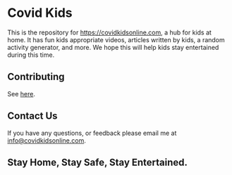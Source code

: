 # Covid Kids

This is the repository for https://covidkidsonline.com, a hub for kids at home. It has fun kids appropriate videos, articles written by kids, a random activity generator, and more. We hope this will help kids stay entertained during this time. 

## Contributing
See [here](https://github.com/Corona-Media/corona-media.github.io/blob/master/CONTRIBUTING.md). 

## Contact Us
If you have any questions, or feedback please email me at info@covidkidsonline.com.
## Stay Home, Stay Safe, Stay Entertained.
